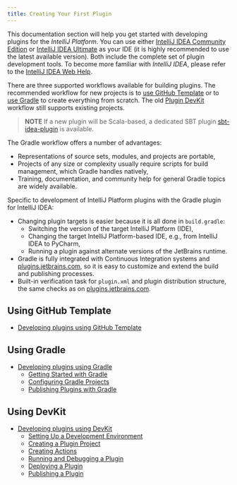 ```yaml
---
title: Creating Your First Plugin
---
```

<!-- Copyright 2000-2020 JetBrains s.r.o. and other contributors. Use of this source code is governed by the Apache 2.0 license that can be found in the LICENSE file. -->

This documentation section will help you get started with developing plugins for the *IntelliJ Platform*. You can use either [IntelliJ IDEA Community Edition](https://www.jetbrains.com/idea/download/) or [IntelliJ IDEA Ultimate](https://www.jetbrains.com/idea/download/) as your IDE (it is highly recommended to use the latest available version).  Both include the complete set of plugin development tools. To become more familiar with *IntelliJ IDEA*, please refer to the [IntelliJ IDEA Web Help](https://www.jetbrains.com/idea/help/).

There are three supported workflows available for building plugins. 
The recommended workflow for new projects is to [use GitHub Template](#using-github-template) or to [use Gradle](#using-gradle) to create everything from scratch.
The old [Plugin DevKit](#using-devkit) workflow still supports existing projects.

> **NOTE** If a new plugin will be Scala-based, a dedicated SBT plugin [sbt-idea-plugin](https://github.com/JetBrains/sbt-idea-plugin) is available. 

The Gradle workflow offers a number of advantages:
  * Representations of source sets, modules, and projects are portable,
  * Projects of any size or complexity usually require scripts for build management, which Gradle handles natively,
  * Training, documentation, and community help for general Gradle topics are widely available.

Specific to development of IntelliJ Platform plugins with the Gradle plugin for IntelliJ IDEA:
  * Changing plugin targets is easier because it is all done in `build.gradle`:
      * Switching the version of the target IntelliJ Platform (IDE),
      * Changing the target IntelliJ Platform-based IDE, e.g., from IntelliJ IDEA to PyCharm,
      * Running a plugin against alternate versions of the JetBrains runtime.
  * Gradle is fully integrated with Continuous Integration systems and [plugins.jetbrains.com](https://plugins.jetbrains.com), so it is easy to customize and extend the build and publishing processes. 
  * Built-in verification task for `plugin.xml` and plugin distribution structure, the same checks as on [plugins.jetbrains.com](https://plugins.jetbrains.com).

## Using GitHub Template

* [Developing plugins using GitHub Template](/tutorials/github_template.md)

## Using Gradle

* [Developing plugins using Gradle](/tutorials/gradle_build_system.md)
    * [Getting Started with Gradle](/tutorials/build_system/gradle_prerequisites.md)
    * [Configuring Gradle Projects](/tutorials/build_system/gradle_guide.md)
    * [Publishing Plugins with Gradle](/tutorials/build_system/deployment.md)

## Using DevKit
* [Developing plugins using DevKit](getting_started/using_dev_kit.md)
    * [Setting Up a Development Environment](getting_started/setting_up_environment.md)
    * [Creating a Plugin Project](getting_started/creating_plugin_project.md)
    * [Creating Actions](/tutorials/action_system/working_with_custom_actions.md)
    * [Running and Debugging a Plugin](getting_started/running_and_debugging_a_plugin.md)
    * [Deploying a Plugin](getting_started/deploying_plugin.md)
    * [Publishing a Plugin](getting_started/publishing_plugin.md)
